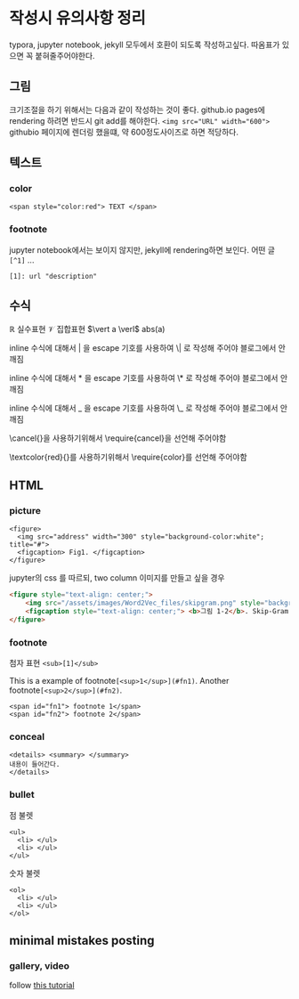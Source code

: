 # 작성시 유의사항 정리
typora, jupyter notebook, jekyll 모두에서 호환이 되도록 작성하고싶다.
따옴표가 있으면 꼭 붙혀줄주어야한다. 

## 그림 
크기조절을 하기 위해서는 다음과 같이 작성하는 것이 좋다.
github.io pages에 rendering 하려면 반드시 git add를 해야한다.
`<img src="URL" width="600"> `
githubio 페이지에 렌더링 했을떄, 약 600정도사이즈로 하면 적당하다.

## 텍스트
### color
`<span style="color:red"> TEXT </span>`

### footnote
jupyter notebook에서는 보이지 않지만, jekyll에 rendering하면 보인다. 
어떤 글`[^1]` 
...
```
[1]: url "description"
```

## 수식
$\mathbb{R}$ 실수표현
$\mathcal{V}$ 집합표현
$\vert a  \verl$ abs(a)  

inline 수식에 대해서 | 을 escape 기호를 사용하여  \\| 로 작성해 주어야 블로그에서 안깨짐

inline 수식에 대해서 * 을 escape 기호를 사용하여  \\* 로 작성해 주어야 블로그에서 안깨짐

inline 수식에 대해서 _ 을 escape 기호를 사용하여  \\_ 로 작성해 주어야 블로그에서 안깨짐

\cancel{}을 사용하기위해서 \require{cancel}을 선언해 주어야함

\textcolor{red}{}를 사용하기위해서 \require{color}를 선언해 주어야함


## HTML
### picture
```
<figure>
  <img src="address" width="300" style="background-color:white"; title="#">
  <figcaption> Fig1. </figcaption>
</figure>
```

jupyter의 css 를 따르되, two column 이미지를 만들고 싶을 경우

```html
<figure style="text-align: center;">
    <img src="/assets/images/Word2Vec_files/skipgram.png" style="background-color:white;width:300px;height:300px;"> <br>
    <figcaption style="text-align: center;"> <b>그림 1-2</b>. Skip-Gram </figcaption>
</figure>
```



### footnote 

첨자 표현 `<sub>[1]</sub>`

This is a example of footnote`[<sup>1</sup>](#fn1)`. Another footnote`[<sup>2</sup>](#fn2)`.
```
<span id="fn1"> footnote 1</span>
<span id="fn2"> footnote 2</span>
```

### conceal
```
<details> <summary> </summary>
내용이 들어간다.
</details>
```

### bullet
점 불렛
```
<ul>
  <li> </ul>
  <li> </ul>
</ul>
```

숫자 불렛
```
<ol>
  <li> </ul>
  <li> </ul>
</ol>
```

## minimal mistakes posting
### gallery, video
follow [this tutorial](https://mmistakes.github.io/minimal-mistakes/docs/helpers/#gallery)



